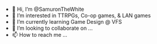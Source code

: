 - 👋 Hi, I’m @SamuronTheWhite
- 👀 I’m interested in TTRPGs, Co-op games, & LAN games
- 🌱 I’m currently learning Game Design @ VFS
- 💞️ I’m looking to collaborate on ...
- 📫 How to reach me ...

<!---
SamuronTheWhite/SamuronTheWhite is a ✨ special ✨ repository because its `README.md` (this file) appears on your GitHub profile.
You can click the Preview link to take a look at your changes.
--->
